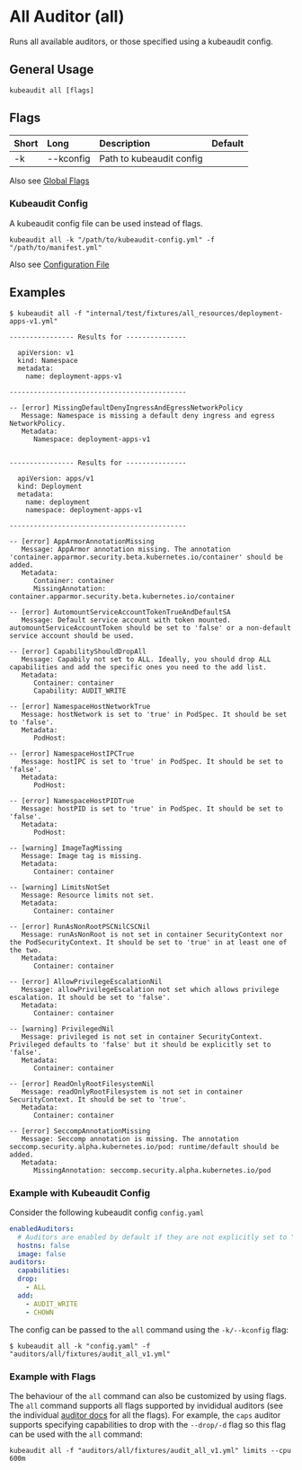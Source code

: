 # All Auditor (all)

Runs all available auditors, or those specified using a kubeaudit config.

## General Usage

```
kubeaudit all [flags]
```

## Flags

| Short | Long      | Description              | Default |
| :---- | :-------- | :----------------------- | :------ |
| -k    | --kconfig | Path to kubeaudit config |         |

Also see [Global Flags](/README.md#global-flags)

### Kubeaudit Config

A kubeaudit config file can be used instead of flags.

```
kubeaudit all -k "/path/to/kubeaudit-config.yml" -f "/path/to/manifest.yml"
```

Also see [Configuration File](/README.md#configuration-file)

## Examples

```
$ kubeaudit all -f "internal/test/fixtures/all_resources/deployment-apps-v1.yml"

---------------- Results for ---------------

  apiVersion: v1
  kind: Namespace
  metadata:
    name: deployment-apps-v1

--------------------------------------------

-- [error] MissingDefaultDenyIngressAndEgressNetworkPolicy
   Message: Namespace is missing a default deny ingress and egress NetworkPolicy.
   Metadata:
      Namespace: deployment-apps-v1


---------------- Results for ---------------

  apiVersion: apps/v1
  kind: Deployment
  metadata:
    name: deployment
    namespace: deployment-apps-v1

--------------------------------------------

-- [error] AppArmorAnnotationMissing
   Message: AppArmor annotation missing. The annotation 'container.apparmor.security.beta.kubernetes.io/container' should be added.
   Metadata:
      Container: container
      MissingAnnotation: container.apparmor.security.beta.kubernetes.io/container

-- [error] AutomountServiceAccountTokenTrueAndDefaultSA
   Message: Default service account with token mounted. automountServiceAccountToken should be set to 'false' or a non-default service account should be used.

-- [error] CapabilityShouldDropAll
   Message: Capabily not set to ALL. Ideally, you should drop ALL capabilities and add the specific ones you need to the add list.
   Metadata:
      Container: container
      Capability: AUDIT_WRITE

-- [error] NamespaceHostNetworkTrue
   Message: hostNetwork is set to 'true' in PodSpec. It should be set to 'false'.
   Metadata:
      PodHost:

-- [error] NamespaceHostIPCTrue
   Message: hostIPC is set to 'true' in PodSpec. It should be set to 'false'.
   Metadata:
      PodHost:

-- [error] NamespaceHostPIDTrue
   Message: hostPID is set to 'true' in PodSpec. It should be set to 'false'.
   Metadata:
      PodHost:

-- [warning] ImageTagMissing
   Message: Image tag is missing.
   Metadata:
      Container: container

-- [warning] LimitsNotSet
   Message: Resource limits not set.
   Metadata:
      Container: container

-- [error] RunAsNonRootPSCNilCSCNil
   Message: runAsNonRoot is not set in container SecurityContext nor the PodSecurityContext. It should be set to 'true' in at least one of the two.
   Metadata:
      Container: container

-- [error] AllowPrivilegeEscalationNil
   Message: allowPrivilegeEscalation not set which allows privilege escalation. It should be set to 'false'.
   Metadata:
      Container: container

-- [warning] PrivilegedNil
   Message: privileged is not set in container SecurityContext. Privileged defaults to 'false' but it should be explicitly set to 'false'.
   Metadata:
      Container: container

-- [error] ReadOnlyRootFilesystemNil
   Message: readOnlyRootFilesystem is not set in container SecurityContext. It should be set to 'true'.
   Metadata:
      Container: container

-- [error] SeccompAnnotationMissing
   Message: Seccomp annotation is missing. The annotation seccomp.security.alpha.kubernetes.io/pod: runtime/default should be added.
   Metadata:
      MissingAnnotation: seccomp.security.alpha.kubernetes.io/pod
```

### Example with Kubeaudit Config

Consider the following kubeaudit config `config.yaml`

```yaml
enabledAuditors:
  # Auditors are enabled by default if they are not explicitly set to "false"
  hostns: false
  image: false
auditors:
  capabilities:
  drop:
    - ALL
  add:
    - AUDIT_WRITE
    - CHOWN
```

The config can be passed to the `all` command using the `-k/--kconfig` flag:

```
$ kubeaudit all -k "config.yaml" -f "auditors/all/fixtures/audit_all_v1.yml"
```

### Example with Flags

The behaviour of the `all` command can also be customized by using flags. The `all` command supports all flags supported by invididual auditors (see the individual [auditor docs](/README.md#auditors) for all the flags). For example, the `caps` auditor supports specifying capabilities to drop with the `--drop/-d` flag so this flag can be used with the `all` command:

```
kubeaudit all -f "auditors/all/fixtures/audit_all_v1.yml" limits --cpu 600m
```

